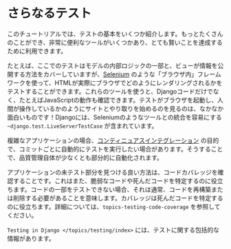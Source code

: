 # さらなるテスト

このチュートリアルでは、テストの基本をいくつか紹介します。もっとたくさんのことができ、非常に便利なツールがいくつかあり、とても賢いことを達成するために利用できます。

たとえば、ここでのテストはモデルの内部ロジックの一部と、ビューが情報を公開する方法をカバーしていますが、[Selenium](https://www.selenium.dev/) のような「ブラウザ内」フレームワークを使って、HTMLが実際にブラウザでどのようにレンダリングされるかをテストすることができます。これらのツールを使うと、Djangoコードだけでなく、たとえばJavaScriptの動作も確認できます。テストがブラウザを起動し、人間が操作しているかのようにサイトとやり取りを始めるのを見るのは、なかなか面白いものです！Djangoには、Seleniumのようなツールとの統合を容易にする `~django.test.LiveServerTestCase` が含まれています。

複雑なアプリケーションの場合、[コンティニュアスインテグレーション](https://en.wikipedia.org/wiki/Continuous_integration) の目的で、コミットごとに自動的にテストを実行したい場合があります。そうすることで、品質管理自体が少なくとも部分的に自動化されます。

アプリケーションの未テスト部分を見つける良い方法は、コードカバレッジを確認することです。これはまた、脆弱なコードや死んだコードを特定するのに役立ちます。コードの一部をテストできない場合、それは通常、コードを再構築または削除する必要があることを意味します。カバレッジは死んだコードを特定するのに役立ちます。詳細については、`topics-testing-code-coverage` を参照してください。

`Testing in Django </topics/testing/index>` には、テストに関する包括的な情報があります。
